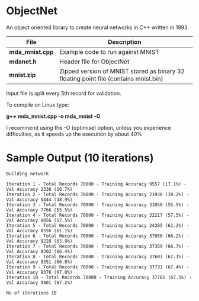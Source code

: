 # ObjectNet

An object oriented library to create neural networks in C++ written in 1993

| File | Description          |
| ------- | ---------------- |
| **mda_mnist.cpp**  | Example code to run against MNIST |
| **mdanet.h** | Header file for ObjectNet |
| **mnist.zip** | Zipped version of MNIST stored as binary 32 floating point file (contains mnist.bin) |

Input file is split every 5th record for validation.

To compile on Linux type:

__g++ mda_mnist.cpp -o mda_mnist -O__

I recommend using the -O (optimise) option, unless you experience difficulties, as it speeds up the execution by about 40%

# Sample Output (10 iterations)

```
Building network

Iteration 1 - Total Records 70000 - Training Accuracy 9557 (17.1%) - Val Accuracy 2336 (16.7%)
Iteration 2 - Total Records 70000 - Training Accuracy 21938 (39.2%) - Val Accuracy 5444 (38.9%)
Iteration 3 - Total Records 70000 - Training Accuracy 31056 (55.5%) - Val Accuracy 7766 (55.5%)
Iteration 4 - Total Records 70000 - Training Accuracy 32217 (57.5%) - Val Accuracy 8056 (57.5%)
Iteration 5 - Total Records 70000 - Training Accuracy 34285 (61.2%) - Val Accuracy 8556 (61.1%)
Iteration 6 - Total Records 70000 - Training Accuracy 37056 (66.2%) - Val Accuracy 9228 (65.9%)
Iteration 7 - Total Records 70000 - Training Accuracy 37359 (66.7%) - Val Accuracy 9302 (66.4%)
Iteration 8 - Total Records 70000 - Training Accuracy 37603 (67.1%) - Val Accuracy 9351 (66.8%)
Iteration 9 - Total Records 70000 - Training Accuracy 37731 (67.4%) - Val Accuracy 9376 (67.0%)
Iteration 10 - Total Records 70000 - Training Accuracy 37781 (67.5%) - Val Accuracy 9401 (67.2%)

No of iterations 10
```
